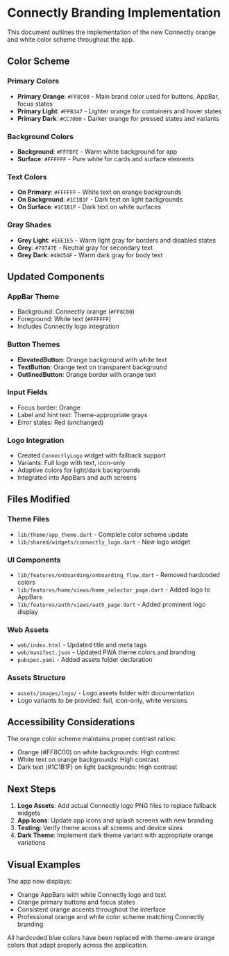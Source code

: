 # Connectly Branding Implementation

This document outlines the implementation of the new Connectly orange and white color scheme throughout the app.

## Color Scheme

### Primary Colors
- **Primary Orange**: `#FF8C00` - Main brand color used for buttons, AppBar, focus states
- **Primary Light**: `#FFB347` - Lighter orange for containers and hover states  
- **Primary Dark**: `#CC7000` - Darker orange for pressed states and variants

### Background Colors
- **Background**: `#FFFBFE` - Warm white background for app
- **Surface**: `#FFFFFF` - Pure white for cards and surface elements

### Text Colors
- **On Primary**: `#FFFFFF` - White text on orange backgrounds
- **On Background**: `#1C1B1F` - Dark text on light backgrounds
- **On Surface**: `#1C1B1F` - Dark text on white surfaces

### Gray Shades
- **Grey Light**: `#E6E1E5` - Warm light gray for borders and disabled states
- **Grey**: `#79747E` - Neutral gray for secondary text
- **Grey Dark**: `#49454F` - Warm dark gray for body text

## Updated Components

### AppBar Theme
- Background: Connectly orange (`#FF8C00`)
- Foreground: White text (`#FFFFFF`)
- Includes Connectly logo integration

### Button Themes
- **ElevatedButton**: Orange background with white text
- **TextButton**: Orange text on transparent background
- **OutlinedButton**: Orange border with orange text

### Input Fields
- Focus border: Orange
- Label and hint text: Theme-appropriate grays
- Error states: Red (unchanged)

### Logo Integration
- Created `ConnectlyLogo` widget with fallback support
- Variants: Full logo with text, icon-only
- Adaptive colors for light/dark backgrounds
- Integrated into AppBars and auth screens

## Files Modified

### Theme Files
- `lib/theme/app_theme.dart` - Complete color scheme update
- `lib/shared/widgets/connectly_logo.dart` - New logo widget

### UI Components  
- `lib/features/onboarding/onboarding_flow.dart` - Removed hardcoded colors
- `lib/features/home/views/home_selector_page.dart` - Added logo to AppBars
- `lib/features/auth/views/auth_page.dart` - Added prominent logo display

### Web Assets
- `web/index.html` - Updated title and meta tags
- `web/manifest.json` - Updated PWA theme colors and branding
- `pubspec.yaml` - Added assets folder declaration

### Assets Structure
- `assets/images/logo/` - Logo assets folder with documentation
- Logo variants to be provided: full, icon-only, white versions

## Accessibility Considerations

The orange color scheme maintains proper contrast ratios:
- Orange (#FF8C00) on white backgrounds: High contrast
- White text on orange backgrounds: High contrast  
- Dark text (#1C1B1F) on light backgrounds: High contrast

## Next Steps

1. **Logo Assets**: Add actual Connectly logo PNG files to replace fallback widgets
2. **App Icons**: Update app icons and splash screens with new branding
3. **Testing**: Verify theme across all screens and device sizes
4. **Dark Theme**: Implement dark theme variant with appropriate orange variations

## Visual Examples

The app now displays:
- Orange AppBars with white Connectly logo and text
- Orange primary buttons and focus states
- Consistent orange accents throughout the interface
- Professional orange and white color scheme matching Connectly branding

All hardcoded blue colors have been replaced with theme-aware orange colors that adapt properly across the application.